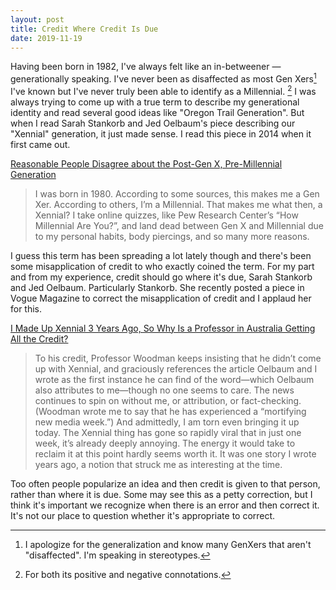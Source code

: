 ```yaml
---
layout: post
title: Credit Where Credit Is Due
date: 2019-11-19
---
```


Having been born in 1982, I've always felt like an in-betweener —generationally speaking. I've never been as disaffected as most Gen Xers[^1] I've known but I've never truly been able to identify as a Millennial. [^2] I was always trying to come up with a true term to describe my generational identity and read several good ideas like "Oregon Trail Generation". But when I read Sarah Stankorb and Jed Oelbaum's piece describing our "Xennial" generation, it just made sense. I read this piece in 2014 when it first came out.  

[Reasonable People Disagree about the Post-Gen X, Pre-Millennial Generation](https://www.good.is/articles/generation-xennials)
> I was born in 1980. According to some sources, this makes me a Gen Xer. According to others, I’m a Millennial. That makes me what then, a Xennial? I take online quizzes, like Pew Research Center’s “How Millennial Are You?”, and land dead between Gen X and Millennial due to my personal habits, body piercings, and so many more reasons.

I guess this term has been spreading a lot lately though and there's been some misapplication of credit to who exactly coined the term. For my part and from my experience, credit should go where it's due, Sarah Stankorb and Jed Oelbaum. Particularly Stankorb. She recently posted a piece in Vogue Magazine to correct the misapplication of credit and I applaud her for this. 

[I Made Up Xennial 3 Years Ago, So Why Is a Professor in Australia Getting All the Credit?](https://www.vogue.com/article/what-is-a-xennial-definition-attribution)
> To his credit, Professor Woodman keeps insisting that he didn’t come up with Xennial, and graciously references the article Oelbaum and I wrote as the first instance he can find of the word—which Oelbaum also attributes to me—though no one seems to care. The news continues to spin on without me, or attribution, or fact-checking. (Woodman wrote me to say that he has experienced a “mortifying new media week.”) And admittedly, I am torn even bringing it up today. The Xennial thing has gone so rapidly viral that in just one week, it’s already deeply annoying. The energy it would take to reclaim it at this point hardly seems worth it. It was one story I wrote years ago, a notion that struck me as interesting at the time.

Too often people popularize an idea and then credit is given to that person, rather than where it is due. Some may see this as a petty correction, but I think it's important we recognize when there is an error and then correct it. It's not our place to question whether it's appropriate to correct. 


[^1]: I apologize for the generalization and know many GenXers that aren't "disaffected". I'm speaking in stereotypes.
[^2]: For both its positive and negative connotations.
